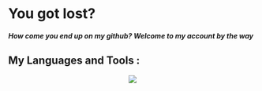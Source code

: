 # You got lost? 

##### How come you end up on my github? Welcome to my account by the way


## My Languages and Tools :

<div align="center">
  <img src="https://skillicons.dev/icons?i=html,css,js,php,laravel,figma,wordpress,github">
</div>

